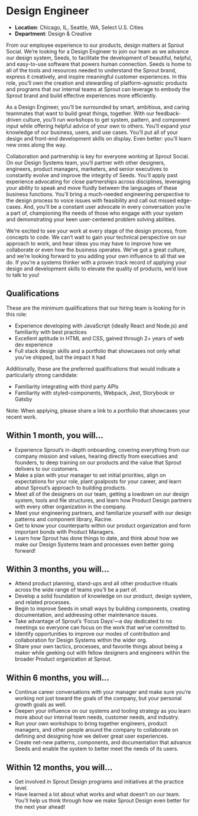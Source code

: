 # Design Engineer

- **Location**: Chicago, IL, Seattle, WA, Select U.S. Cities
- **Department**: Design & Creative

From our employee experience to our products, design matters at Sprout Social. We’re looking for a Design Engineer to join our team as we advance our design system, Seeds, to facilitate the development of beautiful, helpful, and easy-to-use software that powers human connection. Seeds is home to all of the tools and resources needed to understand the Sprout brand, express it creatively, and inspire meaningful customer experiences. In this role, you’ll own the creation and stewarding of platform-agnostic products and programs that our internal teams at Sprout can leverage to embody the Sprout brand and build effective experiences more efficiently.

As a Design Engineer, you’ll be surrounded by smart, ambitious, and caring teammates that want to build great things, together. With our feedback-driven culture, you’ll run workshops to get system, pattern, and component input while offering helpful advice of your own to others. You’ll expand your knowledge of our business, users, and use cases. You’ll put all of your design and front-end development skills on display. Even better: you’ll learn new ones along the way.

Collaboration and partnership is key for everyone working at Sprout Social. On our Design Systems team, you’ll partner with other designers, engineers, product managers, marketers, and senior executives to constantly evolve and improve the integrity of Seeds. You’ll apply past experience advocating for close partnerships across disciplines, leveraging your ability to speak and move fluidly between the languages of these business functions. You’ll bring a much-needed engineering perspective to the design process to voice issues with feasibility and call out missed edge-cases. And, you’ll be a constant user advocate in every conversation you’re a part of, championing the needs of those who engage with your system and demonstrating your keen user-centered problem solving abilities.

We’re excited to see your work at every stage of the design process, from concepts to code. We can’t wait to gain your technical perspective on our approach to work, and hear ideas you may have to improve how we collaborate or even how the business operates. We’ve got a great culture, and we’re looking forward to you adding your own influence to all that we do. If you’re a systems thinker with a proven track record of applying your design and development skills to elevate the quality of products, we’d love to talk to you!

## Qualifications

These are the minimum qualifications that our hiring team is looking for in this role:

- Experience developing with JavaScript (ideally React and Node.js) and familiarity with best practices
- Excellent aptitude in HTML and CSS, gained through 2+ years of web dev experience
- Full stack design skills and a portfolio that showcases not only what you’ve shipped, but the impact it had

Additionally, these are the preferred qualifications that would indicate a particularly strong candidate:

- Familiarity integrating with third party APIs
- Familiarity with styled-components, Webpack, Jest, Storybook or Gatsby

Note: When applying, please share​ a link to a portfolio that showcases your recent work.

## Within 1 month, you will…

- Experience Sprout’s in-depth onboarding, covering everything from our company mission and values, hearing directly from executives and founders, to deep training on our products and the value that Sprout delivers to our customers.
- Make a plan with your manager to set initial priorities, align on expectations for your role, plant goalposts for your career, and learn about Sprout’s approach to building products.
- Meet all of the designers on our team, getting a lowdown on our design system, tools and file structures, and learn how Product Design partners with every other organization in the company.
- Meet your engineering partners, and familiarize yourself with our design patterns and component library, Racine.
- Get to know your counterparts within our product organization and form important bonds with Product Managers.
- Learn how Sprout has done things to date, and think about how we make our Design Systems team and processes even better going forward!

## Within 3 months, you will…

- Attend product planning, stand-ups and all other productive rituals across the wide range of teams you’ll be a part of.
- Develop a solid foundation of knowledge on our product, design system, and related processes.
- Begin to improve Seeds in small ways by building components, creating documentation, and addressing other maintenance issues.
- Take advantage of Sprout’s ‘Focus Days’—a day dedicated to no meetings so everyone can focus on the work that we’ve committed to.
- Identify opportunities to improve our modes of contribution and collaboration for Design Systems within the wider org.
- Share your own tactics, processes, and favorite things about being a maker while geeking out with fellow designers and engineers within the broader Product organization at Sprout.

## Within 6 months, you will…

- Continue career conversations with your manager and make sure you’re working not just toward the goals of the company, but your personal growth goals as well.
- Deepen your influence on our systems and tooling strategy as you learn more about our internal team needs, customer needs, and industry.
- Run your own workshops to bring together engineers, product managers, and other people around the company to collaborate on defining and designing how we deliver great user experiences.
- Create net-new patterns, components, and documentation that advance Seeds and enable the system to better meet the needs of its users.

## Within 12 months, you will…

- Get involved in Sprout Design programs and initiatives at the practice level.
-  Have learned a lot about what works and what doesn’t on our team. You’ll help us think through how we make Sprout Design even better for the next year ahead!
